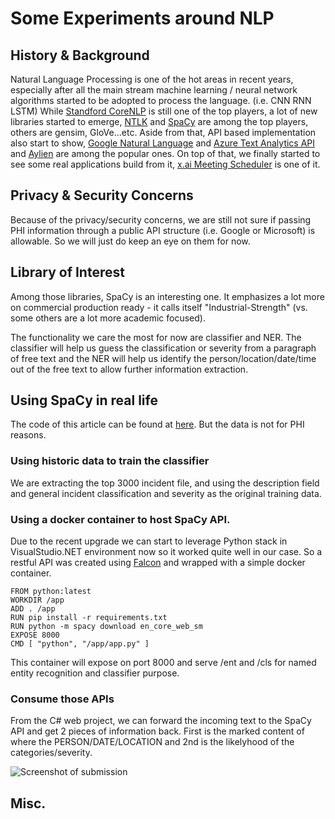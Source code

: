 # Some Experiments around NLP

## History & Background

Natural Language Processing is one of the hot areas in recent years, especially after all the main stream machine learning / neural network algorithms started to be adopted to process the language. (i.e. CNN RNN LSTM) While [Standford CoreNLP](https://nlp.stanford.edu/) is still one of the top players, a lot of new libraries started to emerge, [NTLK](https://www.nltk.org/) and [SpaCy](https://spacy.io/) are among the top players, others are gensim, GloVe...etc. Aside from that, API based implementation also start to show, [Google Natural Language](https://cloud.google.com/natural-language/) and [Azure Text Analytics API](https://azure.microsoft.com/en-us/services/cognitive-services/text-analytics/) and [Aylien](https://aylien.com/text-analysis-platform/) are among the popular ones. On top of that, we finally started to see some real applications build from it, [x.ai Meeting Scheduler](x.ai) is one of it.

## Privacy & Security Concerns

Because of the privacy/security concerns, we are still not sure if passing PHI information through a public API structure (i.e. Google or Microsoft) is allowable. So we will just do keep an eye on them for now.

## Library of Interest

Among those libraries, SpaCy is an interesting one. It emphasizes a lot more on commercial production ready - it calls itself "Industrial-Strength" (vs. some others are a lot more academic focused).

The functionality we care the most for now are classifier and NER. The classifier will help us guess the classification or severity from a paragraph of free text and the NER will help us identify the person/location/date/time out of the free text to allow further information extraction. 

## Using SpaCy in real life

The code of this article can be found at [here](https://github.com/rlrnd/NLP.Core/). But the data is not for PHI reasons.

### Using historic data to train the classifier

We are extracting the top 3000 incident file, and using the description field and general incident classification and severity as the original training data. 

### Using a docker container to host SpaCy API. 
Due to the recent upgrade we can start to leverage Python stack in VisualStudio.NET environment now so it worked quite well in our case.  So a restful API was created using [Falcon](https://falconframework.org/) and wrapped with a simple docker container.

```
FROM python:latest
WORKDIR /app
ADD . /app
RUN pip install -r requirements.txt 
RUN python -m spacy download en_core_web_sm
EXPOSE 8000
CMD [ "python", "/app/app.py" ]
```

This container will expose on port 8000 and serve /ent and /cls for named entity recognition and classifier purpose. 

### Consume those APIs

From the C# web project, we can forward the incoming text to the SpaCy API and get 2 pieces of information back. First is the marked content of where the PERSON/DATE/LOCATION and 2nd is the likelyhood of the categories/severity. 

![Screenshot of submission]()










## Misc.

